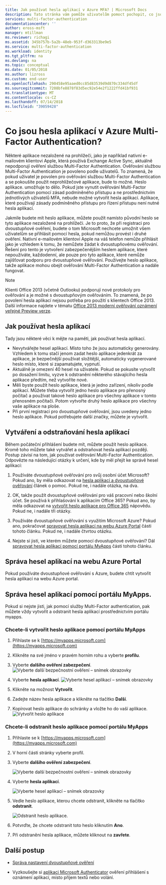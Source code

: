 ```yaml
---
title: Jak používat hesla aplikací v Azure MFA? | Microsoft Docs
description: Tato stránka vám pomůže uživatelům pomoct pochopit, co jsou hesla aplikací a jaké se používají s ohledem na Azure MFA.
services: multi-factor-authentication
documentationcenter: ''
author: eross-msft
manager: mtillman
ms.reviewer: richagi
ms.assetid: 345b757b-5a2b-48eb-953f-d363313be9e5
ms.service: multi-factor-authentication
ms.workload: identity
ms.tgt_pltfrm: na
ms.devlang: na
ms.topic: conceptual
ms.date: 01/05/2018
ms.author: lizross
ms.custom: end-user
ms.openlocfilehash: 290458e95aaed0cc85d83539d9d870c334df45df
ms.sourcegitcommit: 7208bfe8878f83d5ec92e54e2f1222ffd41bf931
ms.translationtype: MT
ms.contentlocale: cs-CZ
ms.lasthandoff: 07/14/2018
ms.locfileid: "39059428"
---
```

# <a name="what-are-app-passwords-in-azure-multi-factor-authentication"></a>Co jsou hesla aplikací v Azure Multi-Factor Authentication?
Některé aplikace nezaložené na prohlížeči, jako je například nativní e-mailovém klientovi Apple, která používá Exchange Active Sync, aktuálně nepodporují ověření službou Multi-Factor Authentication. Ověřování službou Multi-Factor Authentication je povoleno podle uživatelů. To znamená, že pokud uživatel je povolen pro ověřování službou Multi-Factor Authentication a se pokoušíte použít neprohlížečové aplikace, bude to možné. Heslo aplikace. umožňuje to dělo. Pokud jste vynutit ověřování Multi-Factor Authentication pomocí zásad podmíněného přístupu a ne prostřednictvím jednotlivých uživatelů MFA, nebude možné vytvořit hesla aplikací. Aplikace, které používají zásady podmíněného přístupu pro řízení přístupu není nutné hesla aplikací.

Jakmile budete mít heslo aplikace, můžete použít namísto původní heslo se tyto aplikace nezaložené na prohlížeči. Je to proto, že při registraci pro dvoustupňové ověření, budete o tom Microsoft nechcete umožnit všem uživatelům se přihlásit pomocí hesla, pokud nemůžou provést i druhé ověření. Nativní e-mailovém klientovi Apple na váš telefon nemůže přihlásit jako je vzhledem k tomu, že nemůžete žádat k dvoustupňovému ověřování. Řešení pro tento je vytvoření zabezpečenějším heslem aplikace, které nepoužíváte, každodenní, ale pouze pro tyto aplikace, které nemůže zajišťovat podporu pro dvoustupňové ověřování. Používejte heslo aplikace, takže aplikace mohou obejít ověřování Multi-Factor Authentication a nadále fungovat.

> [!NOTE]
> Klienti Office 2013 (včetně Outlooku) podporují nové protokoly pro ověřování a je možné s dvoustupňovým ověřováním.  To znamená, že po povolení hesla aplikací nejsou potřeba pro použití s klientech Office 2013.  Další informace najdete v tématu [Office 2013 moderní ověřování oznámení veřejné Preview verze](https://blogs.office.com/2015/03/23/office-2013-modern-authentication-public-preview-announced/).


## <a name="how-to-use-app-passwords"></a>Jak používat hesla aplikací
Tady jsou některé věci k mějte na paměti, jak používat hesla aplikací.

* Nevytvářejte hesel aplikací. Místo toho že jsou automaticky generovány. Vzhledem k tomu stačí jenom zadat heslo aplikace jedenkrát za aplikace, je bezpečnější používat složitější, automaticky vygenerované heslo místo, které si zapamatujete, vypnutí.
* Aktuálně je omezení 40 hesel na uživatele. Pokud se pokusíte vytvořit po dosažení limitu, vyzve k odstranění některého stávajícího hesla aplikace předtím, než vytvoříte nové.
* Měli byste použít heslo aplikace, která je jedno zařízení, nikoliv podle aplikací. Můžete třeba vytvořit jedno heslo aplikace pro přenosný počítač a používat takové heslo aplikace pro všechny aplikace v tomto přenosném počítači. Potom vytvořte druhý heslo aplikace pro všechny vaše aplikace na ploše.
* Při první registraci pro dvoustupňové ověřování, jsou uvedeny jedno heslo aplikace.  Pokud potřebujete další značky, můžete je vytvořit.



## <a name="creating-and-deleting-app-passwords"></a>Vytváření a odstraňování hesla aplikací
Během počáteční přihlášení budete mít, můžete použít heslo aplikace.  Kromě toho můžete také vytvářet a odstraňovat hesla aplikací později.  Postup závisí na tom, jak používat ověřování Multi-Factor Authentication. Odpovězte na následující otázky k určení, kde by měl přejít ke správě hesel aplikací:

1. Používáte dvoustupňové ověřování pro svůj osobní účet Microsoft? Pokud ano, by měla odkazovat na [hesla aplikací a dvoustupňové ověřování](https://support.microsoft.com/help/12409/microsoft-account-app-passwords-two-step-verification) článek o pomoc. Pokud ne, i nadále otázka, na dva.

2. OK, takže použít dvoustupňové ověřování pro váš pracovní nebo školní účet. Se používá k přihlašování k aplikacím Office 365? Pokud ano, by měla odkazovat na [vytvořit heslo aplikace pro Office 365](https://support.office.com/article/Create-an-app-password-for-Office-365-3e7c860f-bda4-4441-a618-b53953ee1183) nápovědu. Pokud ne, i nadále tři otázky.

3. Používáte dvoustupňové ověřování s využitím Microsoft Azure? Pokud ano, pokračovat [spravovat hesla aplikací na webu Azure Portal](#manage-app-passwords-in-the-Azure-portal) části tohoto článku. Pokud ne, i nadále čtvrtou otázku.

4. Nejste si jisti, ve kterém můžete pomocí dvoustupňové ověřování? Dál [spravovat hesla aplikací pomocí portálu MyApps](#manage-app-passwords-with-the-myapps-portal) části tohoto článku.


## <a name="manage-app-passwords-in-the-azure-portal"></a>Správa hesel aplikací na webu Azure Portal
Pokud používáte dvoustupňové ověřování s Azure, budete chtít vytvořit hesla aplikací na webu Azure portal.



## <a name="manage-app-passwords-with-the-myapps-portal"></a>Správa hesel aplikací pomocí portálu MyApps.
Pokud si nejste jisti, jak pomocí služby Multi-Factor authentication, pak můžete vždy vytvořit a odstranit hesla aplikací prostřednictvím portálu myapps.

### <a name="to-create-an-app-password-using-the-myapps-portal"></a>Chcete-li vytvořit heslo aplikace pomocí portálu MyApps
1. Přihlaste se k [https://myapps.microsoft.com](https://myapps.microsoft.com)
2. Klikněte na své jméno v pravém horním rohu a vyberte **profilu**.
3. Vyberte **dalšího ověření zabezpečení**.
   ![Vyberte další bezpečnostní ověření – snímek obrazovky](./media/multi-factor-authentication-end-user-app-passwords/myapps1.png)

4. Vyberte **hesla aplikací**.
   ![Vyberte hesel aplikací – snímek obrazovky](./media/multi-factor-authentication-end-user-app-passwords/apppass2.png)

5. Klikněte na možnost **Vytvořit**.
6. Zadejte název hesla aplikace a klikněte na tlačítko **Další**.
7. Kopírovat heslo aplikace do schránky a vložte ho do vaší aplikace.
   ![Vytvořit heslo aplikace](./media/multi-factor-authentication-end-user-app-passwords/create2.png)

### <a name="to-delete-an-app-password-using-the-myapps-portal"></a>Chcete-li odstranit heslo aplikace pomocí portálu MyApps
1. Přihlaste se k [https://myapps.microsoft.com](https://myapps.microsoft.com)
2. V horní části stránky vyberte profil.
3. Vyberte **dalšího ověření zabezpečení**.

   ![Vyberte další bezpečnostní ověření – snímek obrazovky](./media/multi-factor-authentication-end-user-app-passwords/myapps1.png)

4. Vyberte **hesla aplikací**.

   ![Vyberte hesel aplikací – snímek obrazovky](./media/multi-factor-authentication-end-user-app-passwords/apppass2.png)

5. Vedle heslo aplikace, kterou chcete odstranit, klikněte na tlačítko **odstranit**.

   ![Odstranit heslo aplikace.](./media/multi-factor-authentication-end-user-app-passwords/delete1.png)

6. Potvrďte, že chcete odstranit toto heslo kliknutím **Ano**.
7. Při odstranění hesla aplikace, můžete kliknout na **zavřete**.

## <a name="next-steps"></a>Další postup

- [Správa nastavení dvoustupňové ověření](multi-factor-authentication-end-user-manage-settings.md)

- Vyzkoušejte si [aplikaci Microsoft Authenticator](microsoft-authenticator-app-how-to.md) ověření přihlášení s oznámení aplikací, místo příjem textů nebo volání.
